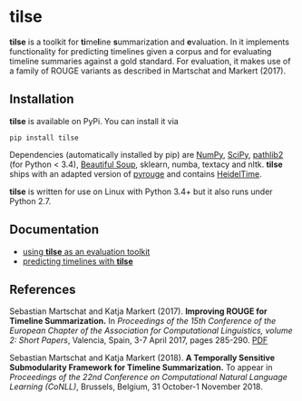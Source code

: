 # tilse

__tilse__ is a toolkit for <b>ti</b>me<b>l</b>ine <b>s</b>ummarization and <b>e</b>valuation. In it
implements functionality for predicting timelines given a corpus and for evaluating timeline summaries against a
gold standard. For evaluation, it makes use of a family of ROUGE variants as described in Martschat and Markert (2017).

## Installation

__tilse__ is available on PyPi. You can install it via

```
pip install tilse
```
Dependencies (automatically installed by pip) are [NumPy](http://www.numpy.org/),
[SciPy](https://www.scipy.org/), [pathlib2](https://pypi.python.org/pypi/pathlib2/) (for Python < 3.4),
[Beautiful Soup](https://www.crummy.com/software/BeautifulSoup/), sklearn, numba, textacy and nltk.
__tilse__ ships with an adapted version of [pyrouge](https://github.com/andersjo/pyrouge) and contains
[HeidelTime](https://github.com/HeidelTime/heideltime).

__tilse__ is written for use on Linux with Python 3.4+ but it also runs under Python 2.7.

## Documentation

* <a href="EVALUATION.md">using __tilse__ as an evaluation toolkit</a>
* <a href="SUMMARIZATION.md">predicting timelines with __tilse__</a>

## References

Sebastian Martschat and Katja Markert (2017). **Improving ROUGE for Timeline Summarization.** In *Proceedings
of the 15th Conference of the European Chapter of the Association for Computational Linguistics, volume 2: Short Papers*,
Valencia, Spain, 3-7 April 2017, pages 285-290.
[PDF](https://aclweb.org/anthology/E/E17/E17-2046.pdf)

Sebastian Martschat and Katja Markert (2018). **A Temporally Sensitive Submodularity Framework for Timeline Summarization.**
To appear in *Proceedings of the 22nd Conference on Computational Natural Language Learning (CoNLL)*, Brussels, Belgium, 31 October-1 November 2018.